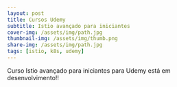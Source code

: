 ```yaml
---
layout: post
title: Cursos Udemy
subtitle: Istio avançado para iniciantes
cover-img: /assets/img/path.jpg
thumbnail-img: /assets/img/thumb.png
share-img: /assets/img/path.jpg
tags: [istio, k8s, udemy]
---
```


Curso Istio avançado para iniciantes para Udemy está em desenvolvimento!!

